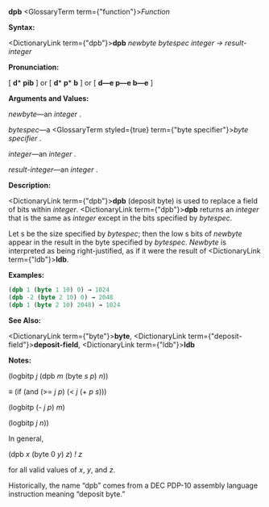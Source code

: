 **dpb** <GlossaryTerm  term={"function"}><i>Function</i></GlossaryTerm> 



**Syntax:** 



<DictionaryLink  term={"dpb"}><b>dpb</b></DictionaryLink> *newbyte bytespec integer → result-integer* 



**Pronunciation:** 



[ **d***  **pib** ] or [ **d***  **p*** **b** ] or [ **d—e p—e b—e** ] 



**Arguments and Values:** 



*newbyte*—an *integer* . 



*bytespec*—a <GlossaryTerm styled={true} term={"byte specifier"}><i>byte specifier</i></GlossaryTerm> . 



*integer*—an *integer* . 



*result-integer*—an *integer* . 



**Description:** 



<DictionaryLink  term={"dpb"}><b>dpb</b></DictionaryLink> (deposit byte) is used to replace a field of bits within *integer*. <DictionaryLink  term={"dpb"}><b>dpb</b></DictionaryLink> returns an *integer* that is the same as *integer* except in the bits specified by *bytespec*. 



Let s be the size specified by *bytespec*; then the low s bits of *newbyte* appear in the result in the byte specified by *bytespec*. *Newbyte* is interpreted as being right-justified, as if it were the result of <DictionaryLink  term={"ldb"}><b>ldb</b></DictionaryLink>. 



**Examples:**
```lisp
(dpb 1 (byte 1 10) 0) → 1024 
(dpb -2 (byte 2 10) 0) → 2048 
(dpb 1 (byte 2 10) 2048) → 1024 
```
**See Also:** 



<DictionaryLink  term={"byte"}><b>byte</b></DictionaryLink>, <DictionaryLink  term={"deposit-field"}><b>deposit-field</b></DictionaryLink>, <DictionaryLink  term={"ldb"}><b>ldb</b></DictionaryLink> 



**Notes:** 



(logbitp *j* (dpb *m* (byte *s p*) *n*)) 



*≡* (if (and (&gt;= *j p*) (&lt; *j* (+ *p s*))) 



(logbitp (- *j p*) *m*) 



(logbitp *j n*)) 



In general, 





 



 



(dpb *x* (byte 0 *y*) *z*) *! z* 



for all valid values of *x*, *y*, and *z*. 



Historically, the name “dpb” comes from a DEC PDP-10 assembly language instruction meaning “deposit byte.” 



